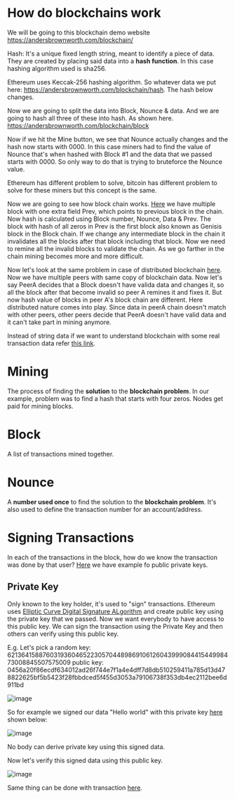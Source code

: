 # How do blockchains work
We will be going to this blockchain demo website https://andersbrownworth.com/blockchain/

Hash: It's a unique fixed length string, meant to identify a piece of data. They are created by placing said data into a **hash function**. In this case hashing algorithm used is sha256.

Ethereum uses Keccak-256 hashing algorithm. So whatever data we put here: https://andersbrownworth.com/blockchain/hash. The hash below changes. 

Now we are going to split the data into Block, Nounce & data. And we are going to hash all three of these into hash. As shown here. https://andersbrownworth.com/blockchain/block

Now if we hit the Mine button, we see that Nounce actually changes and the hash now starts with 0000. In this case miners had to find the value of Nounce that's when hashed with Block #1 and the data that we passed starts with 0000. So only way to do that is trying to bruteforce the Nounce value.

Ethereum has different problem to solve, bitcoin has different problem to solve for these miners but this concept is the same.

Now we are going to see how block chain works. [Here](https://andersbrownworth.com/blockchain/blockchain) we have multiple block with one extra field Prev, which points to previous block in the chain. Now hash is calculated using Block number, Nounce, Data & Prev. The block with hash of all zeros in Prev is the first block also known as Genisis block in the Block chain.
If we change any intermediate block in the chain it invalidates all the blocks after that block including that block. Now we need to remine all the invalid blocks to validate the chain. As we go farther in the chain mining becomes more and more difficult.

Now let's look at the same problem in case of distributed blockchain [here](https://andersbrownworth.com/blockchain/distributed). Now we have multiple peers with same copy of blockchain data. Now let's say PeerA decides that a Block doesn't have valida data and changes it, so all the block after that become invalid so peer A remines it and fixes it. But now hash value of blocks in peer A's block chain are different. Here distributed nature comes into play. Since data in peerA chain doesn't match with other peers, other peers decide that PeerA doesn't have valid data and it can't take part in mining anymore.

Instead of string data if we want to understand blockchain with some real transaction data refer [this link](https://andersbrownworth.com/blockchain/tokens).

# Mining
The process of finding the **solution** to the **blockchain problem**. In our example, problem was to find a hash that starts with four zeros. Nodes get paid for mining blocks.

# Block
A list of transactions mined together.

# Nounce
A **number used once** to find the solution to the **blockchain problem**.
It's also used to define the transaction number for an account/address.

# Signing Transactions
In each of the transactions in the block, how do we know the transaction was done by that user?
[Here](https://andersbrownworth.com/blockchain/public-private-keys/keys) we have example fo public private keys.

## Private Key
Only known to the key holder, it's used to "sign" transactions. Ethereum uses [Elliptic Curve Digital Signature ALgorithm](https://en.wikipedia.org/wiki/Elliptic_Curve_Digital_Signature_Algorithm) and create public key using the private key that we passed. Now we want everybody to have access to this public key. We can sign the transaction using the Private Key and then others can verify using this public key.

E.g. Let's pick a random key: 62136415887603193604652230570448986910612604399908441544998473008845507575009
public key: 0456a20f86ecdf634012ad26f744e7f1a4e4dff7d8db510259411a785d13d478822625bf5b5423f28fbbdced5f455d3053a79106738f353db4ec2112bee6d911bd

![image](https://github.com/vivekprm/solidity-smart-contract/assets/2403660/2f116c61-7874-4a0c-a6de-eb2424075227)

So for example we signed our data "Hello world" with this private key [here](https://andersbrownworth.com/blockchain/public-private-keys/signatures) shown below:

![image](https://github.com/vivekprm/solidity-smart-contract/assets/2403660/65a5c7fe-6f46-4852-81a8-051261bc576b)

No body can derive private key using this signed data.

Now let's verify this signed data using this public key.

![image](https://github.com/vivekprm/solidity-smart-contract/assets/2403660/aafaa9a3-028c-40e0-9cec-b91d49131157)

Same thing can be done with transaction [here](https://andersbrownworth.com/blockchain/public-private-keys/transaction).
